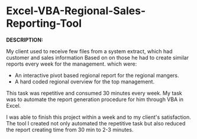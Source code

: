 # Excel-VBA-Regional-Sales-Reporting-Tool

**DESCRIPTION:**

My client used to receive few files from a system extract, which had customer and sales information
Based on on those he had to create similar reports every week for the management. which were:

- An interactive pivot based regional report for the regional mangers.
- A hard coded regional overview for the top management.

This task was repetitive and consumed 30 minutes every week. My task was to automate the report generation procedure for him through VBA in Excel.

I was able to finish this project within a week and to my client's satisfaction. The tool I created not only automated the repetitive task but also reduced the report creating time from 30 min to 2-3 minutes.
